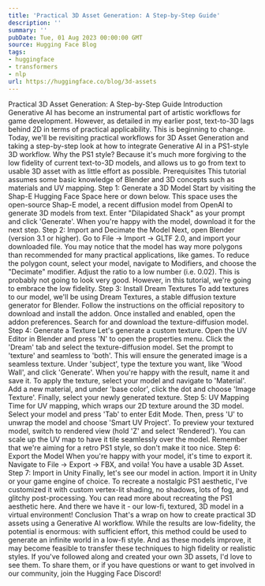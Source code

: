 ```yaml
---
title: 'Practical 3D Asset Generation: A Step-by-Step Guide'
description: ''
summary: ''
pubDate: Tue, 01 Aug 2023 00:00:00 GMT
source: Hugging Face Blog
tags:
- huggingface
- transformers
- nlp
url: https://huggingface.co/blog/3d-assets
---
```


Practical 3D Asset Generation: A Step-by-Step Guide
Introduction
Generative AI has become an instrumental part of artistic workflows for game development. However, as detailed in my earlier post, text-to-3D lags behind 2D in terms of practical applicability. This is beginning to change. Today, we'll be revisiting practical workflows for 3D Asset Generation and taking a step-by-step look at how to integrate Generative AI in a PS1-style 3D workflow.
Why the PS1 style? Because it's much more forgiving to the low fidelity of current text-to-3D models, and allows us to go from text to usable 3D asset with as little effort as possible.
Prerequisites
This tutorial assumes some basic knowledge of Blender and 3D concepts such as materials and UV mapping.
Step 1: Generate a 3D Model
Start by visiting the Shap-E Hugging Face Space here or down below. This space uses the open-source Shap-E model, a recent diffusion model from OpenAI to generate 3D models from text.
Enter "Dilapidated Shack" as your prompt and click 'Generate'. When you're happy with the model, download it for the next step.
Step 2: Import and Decimate the Model
Next, open Blender (version 3.1 or higher). Go to File -> Import -> GLTF 2.0, and import your downloaded file. You may notice that the model has way more polygons than recommended for many practical applications, like games.
To reduce the polygon count, select your model, navigate to Modifiers, and choose the "Decimate" modifier. Adjust the ratio to a low number (i.e. 0.02). This is probably not going to look very good. However, in this tutorial, we're going to embrace the low fidelity.
Step 3: Install Dream Textures
To add textures to our model, we'll be using Dream Textures, a stable diffusion texture generator for Blender. Follow the instructions on the official repository to download and install the addon.
Once installed and enabled, open the addon preferences. Search for and download the texture-diffusion model.
Step 4: Generate a Texture
Let's generate a custom texture. Open the UV Editor in Blender and press 'N' to open the properties menu. Click the 'Dream' tab and select the texture-diffusion model. Set the prompt to 'texture' and seamless to 'both'. This will ensure the generated image is a seamless texture.
Under 'subject', type the texture you want, like 'Wood Wall', and click 'Generate'. When you're happy with the result, name it and save it.
To apply the texture, select your model and navigate to 'Material'. Add a new material, and under 'base color', click the dot and choose 'Image Texture'. Finally, select your newly generated texture.
Step 5: UV Mapping
Time for UV mapping, which wraps our 2D texture around the 3D model. Select your model and press 'Tab' to enter Edit Mode. Then, press 'U' to unwrap the model and choose 'Smart UV Project'.
To preview your textured model, switch to rendered view (hold 'Z' and select 'Rendered'). You can scale up the UV map to have it tile seamlessly over the model. Remember that we're aiming for a retro PS1 style, so don't make it too nice.
Step 6: Export the Model
When you're happy with your model, it's time to export it. Navigate to File -> Export -> FBX, and voila! You have a usable 3D Asset.
Step 7: Import in Unity
Finally, let's see our model in action. Import it in Unity or your game engine of choice. To recreate a nostalgic PS1 aesthetic, I've customized it with custom vertex-lit shading, no shadows, lots of fog, and glitchy post-processing. You can read more about recreating the PS1 aesthetic here.
And there we have it - our low-fi, textured, 3D model in a virtual environment!
Conclusion
That's a wrap on how to create practical 3D assets using a Generative AI workflow. While the results are low-fidelity, the potential is enormous: with sufficient effort, this method could be used to generate an infinite world in a low-fi style. And as these models improve, it may become feasible to transfer these techniques to high fidelity or realistic styles.
If you've followed along and created your own 3D assets, I'd love to see them. To share them, or if you have questions or want to get involved in our community, join the Hugging Face Discord!